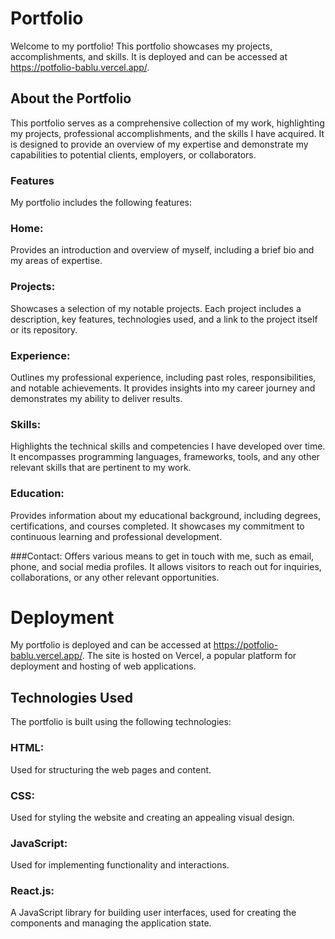 # Portfolio
Welcome to my portfolio! This portfolio showcases my projects, accomplishments, and skills. It is deployed and can be accessed at https://potfolio-bablu.vercel.app/.

## About the Portfolio
This portfolio serves as a comprehensive collection of my work, highlighting my projects, professional accomplishments, and the skills I have acquired. It is designed to provide an overview of my expertise and demonstrate my capabilities to potential clients, employers, or collaborators.

### Features
My portfolio includes the following features:
### Home: 
Provides an introduction and overview of myself, including a brief bio and my areas of expertise.
### Projects: 
Showcases a selection of my notable projects. Each project includes a description, key features, technologies used, and a link to the project itself or its repository.
### Experience: 
Outlines my professional experience, including past roles, responsibilities, and notable achievements. It provides insights into my career journey and demonstrates my ability to deliver results.

### Skills: 
Highlights the technical skills and competencies I have developed over time. It encompasses programming languages, frameworks, tools, and any other relevant skills that are pertinent to my work.

### Education:
Provides information about my educational background, including degrees, certifications, and courses completed. It showcases my commitment to continuous learning and professional development.

###Contact: 
Offers various means to get in touch with me, such as email, phone, and social media profiles. It allows visitors to reach out for inquiries, collaborations, or any other relevant opportunities.

# Deployment
My portfolio is deployed and can be accessed at https://potfolio-bablu.vercel.app/. The site is hosted on Vercel, a popular platform for deployment and hosting of web applications.

## Technologies Used
The portfolio is built using the following technologies:

### HTML: 
Used for structuring the web pages and content.
### CSS:
Used for styling the website and creating an appealing visual design.
### JavaScript: 
Used for implementing functionality and interactions.
### React.js:
A JavaScript library for building user interfaces, used for creating the components and managing the application state.
